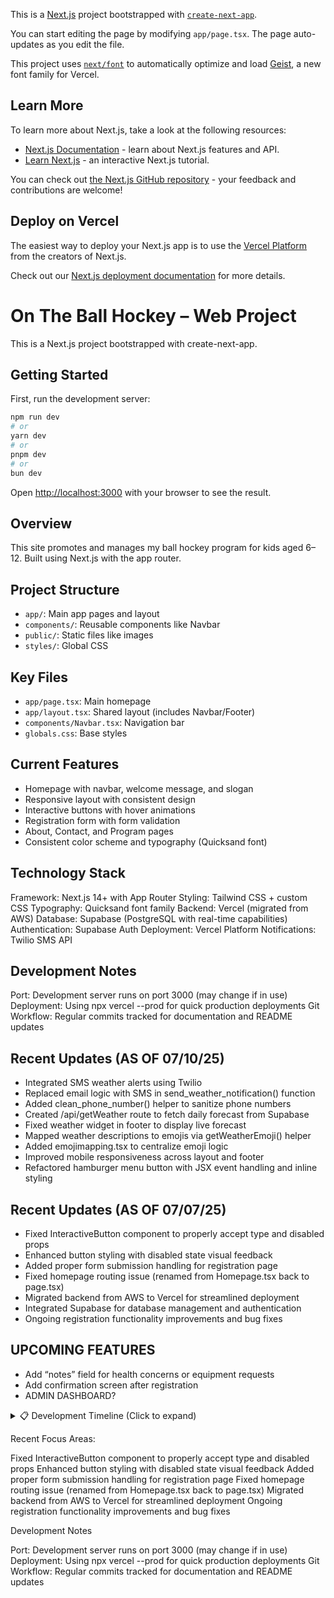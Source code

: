 This is a [Next.js](https://nextjs.org) project bootstrapped with [`create-next-app`](https://nextjs.org/docs/app/api-reference/cli/create-next-app).



You can start editing the page by modifying `app/page.tsx`. The page auto-updates as you edit the file.

This project uses [`next/font`](https://nextjs.org/docs/app/building-your-application/optimizing/fonts) to automatically optimize and load [Geist](https://vercel.com/font), a new font family for Vercel.

## Learn More

To learn more about Next.js, take a look at the following resources:

- [Next.js Documentation](https://nextjs.org/docs) - learn about Next.js features and API.
- [Learn Next.js](https://nextjs.org/learn) - an interactive Next.js tutorial.

You can check out [the Next.js GitHub repository](https://github.com/vercel/next.js) - your feedback and contributions are welcome!

## Deploy on Vercel

The easiest way to deploy your Next.js app is to use the [Vercel Platform](https://vercel.com/new?utm_medium=default-template&filter=next.js&utm_source=create-next-app&utm_campaign=create-next-app-readme) from the creators of Next.js.

Check out our [Next.js deployment documentation](https://nextjs.org/docs/app/building-your-application/deploying) for more details.



# On The Ball Hockey – Web Project

This is a Next.js project bootstrapped with create-next-app.

## Getting Started
First, run the development server:

```bash
npm run dev
# or
yarn dev
# or
pnpm dev
# or
bun dev
```

Open [http://localhost:3000](http://localhost:3000) with your browser to see the result.
## Overview
This site promotes and manages my ball hockey program for kids aged 6–12. Built using Next.js with the app router.

## Project Structure
- `app/`: Main app pages and layout
- `components/`: Reusable components like Navbar
- `public/`: Static files like images
- `styles/`: Global CSS

## Key Files
- `app/page.tsx`: Main homepage
- `app/layout.tsx`: Shared layout (includes Navbar/Footer)
- `components/Navbar.tsx`: Navigation bar
- `globals.css`: Base styles

## Current Features
- Homepage with navbar, welcome message, and slogan
- Responsive layout with consistent design
- Interactive buttons with hover animations
- Registration form with form validation
- About, Contact, and Program pages
- Consistent color scheme and typography (Quicksand font)

## Technology Stack

Framework: Next.js 14+ with App Router
Styling: Tailwind CSS + custom CSS
Typography: Quicksand font family
Backend: Vercel (migrated from AWS)
Database: Supabase (PostgreSQL with real-time capabilities)
Authentication: Supabase Auth
Deployment: Vercel Platform
Notifications: Twilio SMS API

## Development Notes

Port: Development server runs on port 3000 (may change if in use)
Deployment: Using npx vercel --prod for quick production deployments
Git Workflow: Regular commits tracked for documentation and README updates

## Recent Updates (AS OF 07/10/25)

- Integrated SMS weather alerts using Twilio
- Replaced email logic with SMS in send_weather_notification() function
- Added clean_phone_number() helper to sanitize phone numbers
- Created /api/getWeather route to fetch daily forecast from Supabase
- Fixed weather widget in footer to display live forecast
- Mapped weather descriptions to emojis via getWeatherEmoji() helper
- Added emojimapping.tsx to centralize emoji logic
- Improved mobile responsiveness across layout and footer
- Refactored hamburger menu button with JSX event handling and inline styling

## Recent Updates (AS OF 07/07/25)

- Fixed InteractiveButton component to properly accept type and disabled props
- Enhanced button styling with disabled state visual feedback
- Added proper form submission handling for registration page
- Fixed homepage routing issue (renamed from Homepage.tsx back to page.tsx)
- Migrated backend from AWS to Vercel for streamlined deployment
- Integrated Supabase for database management and authentication
- Ongoing registration functionality improvements and bug fixes

## UPCOMING FEATURES
- Add “notes” field for health concerns or equipment requests
- Add confirmation screen after registration
- ADMIN DASHBOARD?
<details>
<summary>📋 Development Timeline (Click to expand)</summary>

July 10, 2025

- Phone num formatting fix (multiple commits)

July 9, 2025

- Weather dscr text color change
- Use client moved to top weatherwidget.tsx
- Export/import getWeatherEmoji
- Weather widget emojis
- Mobile homepage width fix
- Weather widget format fix
- Reversed last update
- Supabase_anon_key --> supabase_key

July 8, 2025

- Weather fix maybe
- Footer layout fix
- Weather error fix
- Large Update: Added mobile-responsiveness to navbar.tsx and globals. Entire website is now mobile friendly with hamburger menu button.
- Weather widget text colour
- More formatting for footer
- Footer format updates. text colour/size
- Weather widget = precip chance --> rain prob
- Weatherwidget console log
- Getweather folder structure fix api/getweather/route.ts
- Changed email weather notifs to sms
- Created client component 'backtotopbutton.tsx' for event handler
- Added back to top button with smooth scrolling in footer
- Added live weather to footer and space for future chatbot
- Updated registration page fields. added parent name/number. added validation function to phonenumber


July 7, 2025

- weather service creation
- Update README.md
- Homepage named back to page.tsx
- Buttons update contact/reg page

July 6, 2025

- Buttons update on reg and contact page. Incomplete

July 4, 2025

- Next.config update
- Route.ts update again
- Added force-dynamic to route.ts
- "Test route in route.ts"

July 3, 2025

- "Console log on route.ts"
- "//output line in next.config.ts"
- Fix next.config for app router deployment
- Updated next.config.ts to fix rgstr button
- Home page action buttons: Linked them to reg & program pgs

June 27, 2025

- Pages folder delete
- Pages folder
- Registration fix cont
- Registration fix; final?
- Error fixes

June 26, 2025

Registration page API fix
Migration from AWS to Vercel

DEVELOPMENT TIMELINE

Apr 20
Set up and deployed AWS API gateway.

Set up Lambda functions for serverless logic

Configured DynamoDB for storage

cont
Must fix age range in registration

Must fix error registration (start fresh)

Start host on AWS task

Cont
Continue troubleshooting registration error

Continue next AWS step (hosting?)

Apr 19
Updated content on home, program and about

Updated structure to be consistent throughout each page

Pushed updates on git

Created temp URL on Vercel

Next
Must update structure on rest of pages to match

Update content on those pages

Include pictures where necessary

Look up unique new features to add

Apr 18
Added logo and cropped it to fit seamlessly

Adjusted navbar sizing and spacing

cont
Update content

Program page could add a photo

Search up random unique features to add

Apr 17
Edited rest of homepage content

Edited about content (almost done)

cont
Add real logo to navbar

Fix Navbar.tsx problem

Program page could add a photo

Search up random unique features to add

Keep editing content

Apr 17
Added background photo to homepage

Edited content on homepage

cont
Edit the rest of content on homepage

Edit program page content

Edit about page content

Search up unique features to add

Apr 15
Fixed colour scheme on program and homepage

Changed font of program page to Quicksand and tweaked content

Cont. Apr 14
Must fix colour scheme on home page first

Explore different layouts for home page

Implement Quicksand font

Check console error on webpage

Apr 13
Fixed 404 error

Updated program page

Quicksand font

What to cont. Apr 13
Must fix programs page 404 error (must be called "program")

Play around with different font styles

Do not add images yet

Last worked on Apr 13
Linked each page to function properly (except programs)

Edited the entire aesthetic with new colors and fonts on every page for consistency

Sidenote: learned a little more about reading code when editing footer font, sizing, and color

Apr 13 cont.
Created additional links: registration, contact

Updated about page mission statement

April 11, 2025
- Fixed double text issue
- Fixed white space at the top issue
- Task for that day:
- Make some parts of webpage orange
- Fix linking issue to navbar for about page
- Link the rest of the pages
</details>

Recent Focus Areas:

Fixed InteractiveButton component to properly accept type and disabled props
Enhanced button styling with disabled state visual feedback
Added proper form submission handling for registration page
Fixed homepage routing issue (renamed from Homepage.tsx back to page.tsx)
Migrated backend from AWS to Vercel for streamlined deployment
Ongoing registration functionality improvements and bug fixes

Development Notes

Port: Development server runs on port 3000 (may change if in use)
Deployment: Using npx vercel --prod for quick production deployments
Git Workflow: Regular commits tracked for documentation and README updates
